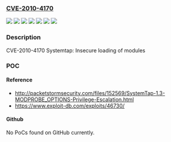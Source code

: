 ### [CVE-2010-4170](https://cve.mitre.org/cgi-bin/cvename.cgi?name=CVE-2010-4170)
![](https://img.shields.io/static/v1?label=Product&message=Red%20Hat%20Enterprise%20Linux%204&color=blue)
![](https://img.shields.io/static/v1?label=Product&message=Red%20Hat%20Enterprise%20Linux%205&color=blue)
![](https://img.shields.io/static/v1?label=Product&message=Red%20Hat%20Enterprise%20Linux%206&color=blue)
![](https://img.shields.io/static/v1?label=Version&message=!%200%3A0.6.2-2.el4_8.3%20&color=brighgreen)
![](https://img.shields.io/static/v1?label=Version&message=!%200%3A1.1-3.el5_5.3%20&color=brighgreen)
![](https://img.shields.io/static/v1?label=Version&message=!%200%3A1.2-11.el6_0%20&color=brighgreen)
![](https://img.shields.io/static/v1?label=Vulnerability&message=Improper%20Access%20Control&color=brighgreen)

### Description

CVE-2010-4170 Systemtap: Insecure loading of modules

### POC

#### Reference
- http://packetstormsecurity.com/files/152569/SystemTap-1.3-MODPROBE_OPTIONS-Privilege-Escalation.html
- https://www.exploit-db.com/exploits/46730/

#### Github
No PoCs found on GitHub currently.

